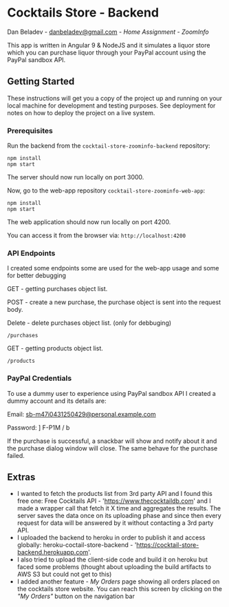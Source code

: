 # Cocktails Store - Backend

Dan Beladev - danbeladev@gmail.com - *Home Assignment - ZoomInfo*

This app is written in Angular 9 & NodeJS and it simulates a liquor store which you can purchase liquor through your PayPal account using the PayPal sandbox API.

## Getting Started

These instructions will get you a copy of the project up and running on your local machine for development and testing purposes. See deployment for notes on how to deploy the project on a live system.

### Prerequisites

Run the backend from the `cocktail-store-zoominfo-backend` repository:

```
npm install
npm start
```

The server should now run locally on port 3000.



Now, go to the web-app repository  `cocktail-store-zoominfo-web-app`:

```
npm install
npm start
```

The web application should now run locally on port 4200.

You can access it from the browser via: `http://localhost:4200`



### API Endpoints

I created some endpoints some are used for the web-app usage and some for better debugging



GET - getting purchases object list.

POST - create a new purchase, the purchase object is sent into the request body.

Delete - delete purchases object list. (only for debbuging)

```
/purchases
```

GET - getting products object list.

```
/products
```

### PayPal Credentials

To use a dummy user to experience using PayPal sandbox API I created a dummy account and its details are:

Email: sb-m47i0431250429@personal.example.com

Password: ] F-P1M / b

If the purchase is successful, a snackbar will show and notify about it and the purchase dialog window will close.
The same behave for the purchase failed.



## Extras

- I wanted to fetch the products list from 3rd party API and I found this free one:
Free Cocktails API - 'https://www.thecocktaildb.com' and I made a wrapper call that fetch it X time and aggregates the results. The server saves the data once on its uploading phase and since then every request for data will be answered by it without contacting a 3rd party API.
- I uploaded the backend to heroku in order to publish it and access globally:
heroku-coctail-store-backend - 'https://cocktail-store-backend.herokuapp.com'.
- I also tried to upload the client-side code and build it on heroku but faced some problems (thought about uploading the build artifacts to AWS S3 but could not get to this)
- I added another feature - *My Orders* page showing all orders placed on the cocktails store website.
You can reach this screen by clicking on the *"My Orders"* button on the navigation bar

